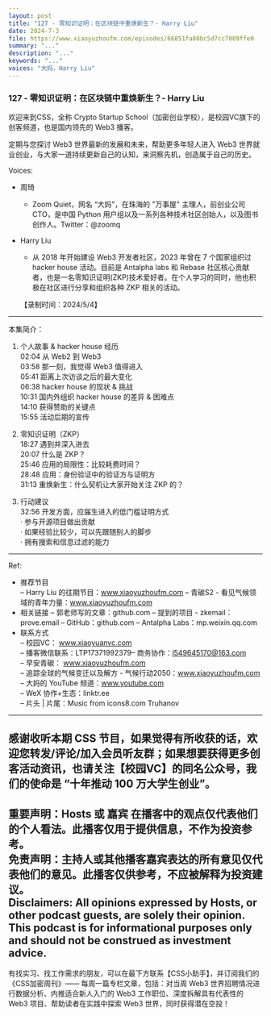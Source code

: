 ```yaml
---
layout: post
title: "127 - 零知识证明：在区块链中重焕新生？- Harry Liu"
date: 2024-7-3
file: https://www.xiaoyuzhoufm.com/episodes/66851fa80bc5d7cc7089ffe0
summary: "..."
description: "..."
keywords: "..."
voices: "大妈，Harry Liu"
---
```


### 127 - 零知识证明：在区块链中重焕新生？- Harry Liu

欢迎来到CSS，全称 Crypto Startup School（加密创业学校），是校园VC旗下的创客频道，也是国内领先的 Web3 播客。  

定期与您探讨 Web3 世界最新的发展和未来，帮助更多年轻人进入 Web3 世界就业创业，与大家一道持续更新自己的认知，来洞察先机，创造属于自己的历史。  

Voices:  

- 周琦    
  + Zoom Quiet，网名 “大妈”，在珠海的 "万事屋" 主理人，前创业公司 CTO，是中国 Python 用户组以及一系列各种技术社区创始人，以及图书创作人。Twitter：@zoomq  

- Harry Liu   
  + 从 2018 年开始建设 Web3 开发者社区，2023 年曾在 7 个国家组织过 hacker house 活动。目前是 Antalpha labs 和 Rebase 社区核心贡献者，也是一名零知识证明(ZKP)技术爱好者。在个人学习的同时，他也积极在社区进行分享和组织各种 ZKP 相关的活动。  

  【录制时间：2024/5/4】  
---------------------------------------------------  
本集简介：  
1. 个人故事 & hacker house 经历  
02:04 从 Web2 到 Web3  
03:58 那一刻，我觉得 Web3 值得进入  
05:41  距离上次访谈之后的最大变化  
06:38 hacker house 的现状 & 挑战  
10:31 国内外组织 hacker house 的差异 & 困难点  
14:10 获得赞助的关键点  
15:55 活动后期的宣传  

2. 零知识证明（ZKP）  
18:27 遇到并深入进去  
20:07 什么是 ZKP？  
25:46 应用的局限性：比较耗费时间？  
28:48 应用：身份验证中的验证方与证明方  
31:13 重焕新生：什么契机让大家开始关注 ZKP 的？  

3. 行动建议  
32:56 开发方面，应届生进入的低门槛证明方式  
· 参与开源项目做出贡献  
· 如果经验比较少，可以先跟随别人的脚步  
· 拥有搜索和信息过滤的能力  
---------------------------------------------------  
Ref:  
  + 推荐节目  
– Harry Liu 的往期节目：www.xiaoyuzhoufm.com
– 青碳S2 - 看见气候领域的青年力量：www.xiaoyuzhoufm.com
  + 相关链接
– 郭老师写的文章：github.com
– 提到的项目 - zkemail：prove.email
– GitHub：github.com
– Antalpha Labs：mp.weixin.qq.com
  + 联系方式  
– 校园VC： www.xiaoyuanvc.com  
– 播客微信联系：LTP17371992379– 商务协作：l549645170@163.com  
– 早安青碳： www.xiaoyuzhoufm.com  
– 追踪全球的气候变迁以及解方 - 气候行动2050：www.xiaoyuzhoufm.com  
– 大妈的 YouTube 频道：www.youtube.com  
– WeX 协作+生态：linktr.ee  
– 片头 | 片尾：Music from icons8.com Truhanov  
---------------------------------------------------  
感谢收听本期 CSS 节目，如果觉得有所收获的话，欢迎您转发/评论/加入会员听友群；如果想要获得更多创客活动资讯，也请关注【校园VC】的同名公众号，我们的使命是 “十年推动 100 万大学生创业”。  
---------------------------------------------------  
重要声明：Hosts 或 嘉宾 在播客中的观点仅代表他们的个人看法。此播客仅用于提供信息，不作为投资参考。   
免责声明：主持人或其他播客嘉宾表达的所有意见仅代表他们的意见。此播客仅供参考，不应被解释为投资建议。  
Disclaimers: All opinions expressed by Hosts, or other podcast guests, are solely their opinion. This podcast is for informational purposes only and should not be construed as investment advice.  
---------------------------------------------------  
有找实习、找工作需求的朋友，可以在最下方联系【CSS小助手】，并订阅我们的《CSS加密周刊》—— 每周一篇专栏文章，包括：对当周 Web3 世界招聘情况进行数据分析、内推适合新人入门的 Web3 工作职位、深度拆解具有代表性的 Web3 项目、帮助读者在实践中探索 Web3 世界，同时获得潜在空投！
